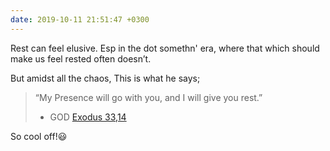 ```yaml
---
date: 2019-10-11 21:51:47 +0300
---
```


Rest can feel elusive. Esp in the dot somethn' era, where that which should make us feel rested often doesn’t. 

But amidst all the chaos, This is what he says;
>“My Presence will go with you, and I will give you rest.”
>- GOD [Exodus 33,14](https://biblia.com/bible/esv/Exod%2033)

So cool off!:smiley:
